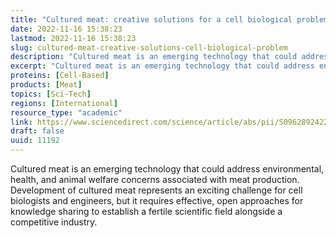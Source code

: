 ```yaml
---
title: "Cultured meat: creative solutions for a cell biological problem"
date: 2022-11-16 15:38:23
lastmod: 2022-11-16 15:38:23
slug: cultured-meat-creative-solutions-cell-biological-problem
description: "Cultured meat is an emerging technology that could address environmental, health, and animal welfare concerns associated with meat production. Development of cultured meat represents an exciting challenge for cell biologists and engineers, but it requires effective, open approaches for knowledge sharing to establish a fertile scientific field alongside a competitive&nbsp;industry."
excerpt: "Cultured meat is an emerging technology that could address environmental, health, and animal welfare concerns associated with meat production. Development of cultured meat represents an exciting challenge for cell biologists and engineers, but it requires effective, open approaches for knowledge sharing to establish a fertile scientific field alongside a competitive&nbsp;industry."
proteins: [Cell-Based]
products: [Meat]
topics: [Sci-Tech]
regions: [International]
resource_type: "academic"
link: https://www.sciencedirect.com/science/article/abs/pii/S0962892422002331
draft: false
uuid: 11192
---
```

Cultured meat is an emerging technology that could address
environmental, health, and animal welfare concerns associated with meat
production. Development of cultured meat represents an exciting
challenge for cell biologists and engineers, but it requires effective,
open approaches for knowledge sharing to establish a fertile scientific
field alongside a competitive industry.
